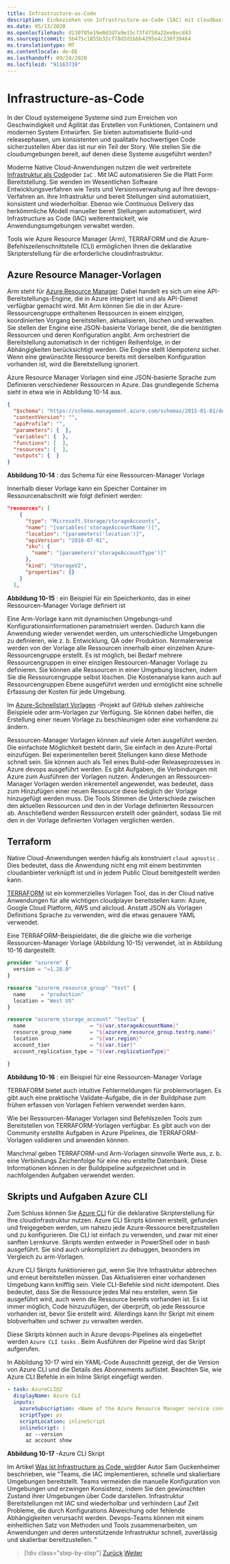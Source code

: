 ```yaml
---
title: Infrastructure-as-Code
description: Einbeziehen von Infrastructure-as-Code (IAC) mit cloudbasierten Anwendungen
ms.date: 05/13/2020
ms.openlocfilehash: d130705e19e0d3d7a9e15c73f4758a22ee8ecd43
ms.sourcegitcommit: 5b475c1855b32cf78d2d1bbb4295e4c236f39464
ms.translationtype: MT
ms.contentlocale: de-DE
ms.lasthandoff: 09/24/2020
ms.locfileid: "91163738"
---
```

# <a name="infrastructure-as-code"></a>Infrastructure-as-Code

In der Cloud systemeigene Systeme sind zum Erreichen von Geschwindigkeit und Agilität das Erstellen von Funktionen, Containern und modernen System Entwürfen. Sie bieten automatisierte Build-und releasephasen, um konsistenten und qualitativ hochwertigen Code sicherzustellen Aber das ist nur ein Teil der Story. Wie stellen Sie die cloudumgebungen bereit, auf denen diese Systeme ausgeführt werden?

Moderne Native Cloud-Anwendungen nutzen die weit verbreitete [Infrastruktur als Code](/azure/devops/learn/what-is-infrastructure-as-code)oder `IaC` .  Mit IAC automatisieren Sie die Platt Form Bereitstellung. Sie wenden im Wesentlichen Software Entwicklungsverfahren wie Tests und Versionsverwaltung auf Ihre devops-Verfahren an. Ihre Infrastruktur und bereit Stellungen sind automatisiert, konsistent und wiederholbar. Ebenso wie Continuous Delivery das herkömmliche Modell manueller bereit Stellungen automatisiert, wird Infrastructure as Code (IAC) weiterentwickelt, wie Anwendungsumgebungen verwaltet werden.

Tools wie Azure Resource Manager (Arm), TERRAFORM und die Azure-Befehlszeilenschnittstelle (CLI) ermöglichen Ihnen die deklarative Skripterstellung für die erforderliche cloudinfrastruktur.

## <a name="azure-resource-manager-templates"></a>Azure Resource Manager-Vorlagen

Arm steht für [Azure Resource Manager](/azure/azure-resource-manager/management/overview). Dabei handelt es sich um eine API-Bereitstellungs-Engine, die in Azure integriert ist und als API-Dienst verfügbar gemacht wird. Mit Arm können Sie die in der Azure-Ressourcengruppe enthaltenen Ressourcen in einem einzigen, koordinierten Vorgang bereitstellen, aktualisieren, löschen und verwalten. Sie stellen der Engine eine JSON-basierte Vorlage bereit, die die benötigten Ressourcen und deren Konfiguration angibt. Arm orchestriert die Bereitstellung automatisch in der richtigen Reihenfolge, in der Abhängigkeiten berücksichtigt werden. Die Engine stellt Idempotenz sicher. Wenn eine gewünschte Ressource bereits mit derselben Konfiguration vorhanden ist, wird die Bereitstellung ignoriert.

Azure Resource Manager Vorlagen sind eine JSON-basierte Sprache zum Definieren verschiedener Ressourcen in Azure. Das grundlegende Schema sieht in etwa wie in Abbildung 10-14 aus.

```json
{
  "$schema": "https://schema.management.azure.com/schemas/2015-01-01/deploymentTemplate.json#",
  "contentVersion": "",
  "apiProfile": "",
  "parameters": {  },
  "variables": {  },
  "functions": [  ],
  "resources": [  ],
  "outputs": {  }
}
```

**Abbildung 10-14** : das Schema für eine Ressourcen-Manager Vorlage

Innerhalb dieser Vorlage kann ein Speicher Container im Ressourcenabschnitt wie folgt definiert werden:

```json
"resources": [
    {
      "type": "Microsoft.Storage/storageAccounts",
      "name": "[variables('storageAccountName')]",
      "location": "[parameters('location')]",
      "apiVersion": "2018-07-01",
      "sku": {
        "name": "[parameters('storageAccountType')]"
      },
      "kind": "StorageV2",
      "properties": {}
    }
  ],
```

**Abbildung 10-15** : ein Beispiel für ein Speicherkonto, das in einer Ressourcen-Manager Vorlage definiert ist

Eine Arm-Vorlage kann mit dynamischen Umgebungs-und Konfigurationsinformationen parametrisiert werden. Dadurch kann die Anwendung wieder verwendet werden, um unterschiedliche Umgebungen zu definieren, wie z. b. Entwicklung, QA oder Produktion. Normalerweise werden von der Vorlage alle Ressourcen innerhalb einer einzelnen Azure-Ressourcengruppe erstellt. Es ist möglich, bei Bedarf mehrere Ressourcengruppen in einer einzigen Ressourcen-Manager Vorlage zu definieren. Sie können alle Ressourcen in einer Umgebung löschen, indem Sie die Ressourcengruppe selbst löschen. Die Kostenanalyse kann auch auf Ressourcengruppen Ebene ausgeführt werden und ermöglicht eine schnelle Erfassung der Kosten für jede Umgebung.

Im [Azure-Schnellstart Vorlagen](https://github.com/Azure/azure-quickstart-templates) -Projekt auf GitHub stehen zahlreiche Beispiele oder arm-Vorlagen zur Verfügung. Sie können dabei helfen, die Erstellung einer neuen Vorlage zu beschleunigen oder eine vorhandene zu ändern.

Ressourcen-Manager Vorlagen können auf viele Arten ausgeführt werden. Die einfachste Möglichkeit besteht darin, Sie einfach in den Azure-Portal einzufügen. Bei experimentellen bereit Stellungen kann diese Methode schnell sein. Sie können auch als Teil eines Build-oder Releaseprozesses in Azure devops ausgeführt werden. Es gibt Aufgaben, die Verbindungen mit Azure zum Ausführen der Vorlagen nutzen. Änderungen an Ressourcen-Manager Vorlagen werden inkrementell angewendet, was bedeutet, dass zum Hinzufügen einer neuen Ressource diese lediglich der Vorlage hinzugefügt werden muss. Die Tools Stimmen die Unterschiede zwischen den aktuellen Ressourcen und den in der Vorlage definierten Ressourcen ab. Anschließend werden Ressourcen erstellt oder geändert, sodass Sie mit den in der Vorlage definierten Vorlagen verglichen werden.  

## <a name="terraform"></a>Terraform

Native Cloud-Anwendungen werden häufig als konstruiert `cloud agnostic` . Dies bedeutet, dass die Anwendung nicht eng mit einem bestimmten cloudanbieter verknüpft ist und in jedem Public Cloud bereitgestellt werden kann.

[TERRAFORM](https://www.terraform.io/) ist ein kommerzielles Vorlagen Tool, das in der Cloud native Anwendungen für alle wichtigen cloudplayer bereitstellen kann: Azure, Google Cloud Platform, AWS und alicloud. Anstatt JSON als Vorlagen Definitions Sprache zu verwenden, wird die etwas genauere YAML verwendet.

Eine TERRAFORM-Beispieldatei, die die gleiche wie die vorherige Ressourcen-Manager Vorlage (Abbildung 10-15) verwendet, ist in Abbildung 10-16 dargestellt:

```terraform
provider "azurerm" {
  version = "=1.28.0"
}

resource "azurerm_resource_group" "test" {
  name     = "production"
  location = "West US"
}

resource "azurerm_storage_account" "testsa" {
  name                     = "${var.storageAccountName}"
  resource_group_name      = "${azurerm_resource_group.testrg.name}"
  location                 = "${var.region}"
  account_tier             = "${var.tier}"
  account_replication_type = "${var.replicationType}"

}
```

**Abbildung 10-16** : ein Beispiel für eine Ressourcen-Manager Vorlage

TERRAFORM bietet auch intuitive Fehlermeldungen für problemvorlagen. Es gibt auch eine praktische Validate-Aufgabe, die in der Buildphase zum frühen erfassen von Vorlagen Fehlern verwendet werden kann.

Wie bei Ressourcen-Manager Vorlagen sind Befehlszeilen Tools zum Bereitstellen von TERRAFORM-Vorlagen verfügbar. Es gibt auch von der Community erstellte Aufgaben in Azure Pipelines, die TERRAFORM-Vorlagen validieren und anwenden können.

Manchmal geben TERRAFORM-und Arm-Vorlagen sinnvolle Werte aus, z. b. eine Verbindungs Zeichenfolge für eine neu erstellte Datenbank. Diese Informationen können in der Buildpipeline aufgezeichnet und in nachfolgenden Aufgaben verwendet werden.

## <a name="azure-cli-scripts-and-tasks"></a>Skripts und Aufgaben Azure CLI

Zum Schluss können Sie [Azure CLI](/cli/azure/) für die deklarative Skripterstellung für Ihre cloudinfrastruktur nutzen. Azure CLI Skripts können erstellt, gefunden und freigegeben werden, um nahezu jede Azure-Ressource bereitzustellen und zu konfigurieren. Die CLI ist einfach zu verwenden, und zwar mit einer sanften Lernkurve. Skripts werden entweder in PowerShell oder in bash ausgeführt. Sie sind auch unkompliziert zu debuggen, besonders im Vergleich zu arm-Vorlagen.

Azure CLI Skripts funktionieren gut, wenn Sie Ihre Infrastruktur abbrechen und erneut bereitstellen müssen. Das Aktualisieren einer vorhandenen Umgebung kann knifflig sein. Viele CLI-Befehle sind nicht idempotent. Dies bedeutet, dass Sie die Ressource jedes Mal neu erstellen, wenn Sie ausgeführt wird, auch wenn die Ressource bereits vorhanden ist. Es ist immer möglich, Code hinzuzufügen, der überprüft, ob jede Ressource vorhanden ist, bevor Sie erstellt wird. Allerdings kann Ihr Skript mit einem blobverhalten und schwer zu verwalten werden.

Diese Skripts können auch in Azure devops-Pipelines als eingebettet werden `Azure CLI tasks` . Beim Ausführen der Pipeline wird das Skript aufgerufen.

In Abbildung 10-17 wird ein YAML-Code Ausschnitt gezeigt, der die Version von Azure CLI und die Details des Abonnements auflistet. Beachten Sie, wie Azure CLI Befehle in ein Inline Skript eingefügt werden.

```yaml
- task: AzureCLI@2
  displayName: Azure CLI
  inputs:
    azureSubscription: <Name of the Azure Resource Manager service connection>
    scriptType: ps
    scriptLocation: inlineScript
    inlineScript: |
      az --version
      az account show
```

**Abbildung 10-17** -Azure CLI Skript

Im Artikel [Was ist Infrastructure as Code, wird](/azure/devops/learn/what-is-infrastructure-as-code)der Autor Sam Guckenheimer beschrieben, wie "Teams, die IAC implementieren, schnelle und skalierbare Umgebungen bereitstellt. Teams vermeiden die manuelle Konfiguration von Umgebungen und erzwingen Konsistenz, indem Sie den gewünschten Zustand ihrer Umgebungen über Code darstellen. Infrastruktur Bereitstellungen mit IAC sind wiederholbar und verhindern Lauf Zeit Probleme, die durch Konfigurations Abweichung oder fehlende Abhängigkeiten verursacht werden. Devops-Teams können mit einem einheitlichen Satz von Methoden und Tools zusammenarbeiten, um Anwendungen und deren unterstützende Infrastruktur schnell, zuverlässig und skalierbar bereitzustellen. "

>[!div class="step-by-step"]
>[Zurück](feature-flags.md)
>[Weiter](application-bundles.md)
